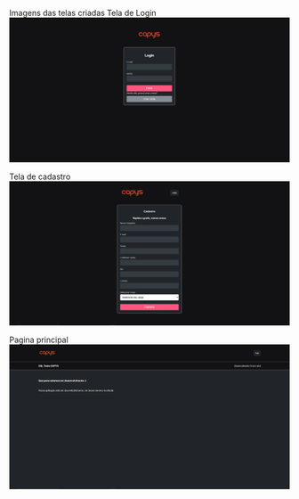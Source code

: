 Imagens das telas criadas
Tela de Login
![alt text](image-2.png)

Tela de cadastro
![alt text](image-3.png)

Pagina principal
![alt text](image.png) 
